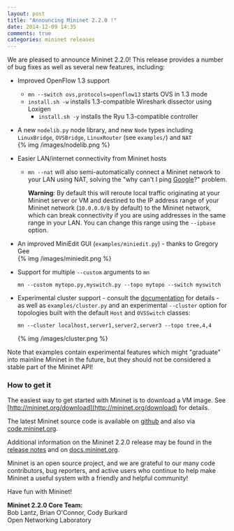 ```yaml
---
layout: post
title: "Announcing Mininet 2.2.0 !"
date: 2014-12-09 14:35
comments: true
categories: mininet releases
---
```

We are pleased to announce Mininet 2.2.0! This release  provides
a number of bug fixes as well as several new features, including:

* Improved OpenFlow 1.3 support

  - `mn --switch ovs,protocols=openflow13` starts OVS in 1.3 mode
  - `install.sh -w` installs 1.3-compatible Wireshark dissector using
    Loxigen
    - `install.sh -y` installs the Ryu 1.3-compatible controller

* A new `nodelib.py` node library, and new `Node` types including
  `LinuxBridge`, `OVSBridge`, `LinuxRouter` (see `examples/`) and `NAT`<br>
  {% img /images/nodelib.png %}

* Easier LAN/internet connectivity from Mininet hosts

  - `mn --nat` will also semi-automatically connect a Mininet network
    to your LAN using NAT, solving the "why can't I ping
    [Google](http://google.com)?" problem.

    **Warning**: By default this will reroute local
    traffic originating at your Mininet server or VM and destined to
    the IP address
    range of your Mininet network (`10.0.0.0/8` by default) to the
    Mininet network, which can break connectivity if you are using
    addresses in the same range in your LAN. You can change this range
    using the `--ipbase` option.

* An improved MiniEdit GUI (`examples/miniedit.py`) - thanks to
  Gregory Gee <br>
  {% img /images/miniedit.png %}

* Support for multiple `--custom` arguments to `mn`

  `mn --custom mytopo.py,myswitch.py --topo mytopo --switch myswitch`

* Experimental cluster support - consult the
  [documentation](http://docs.mininet.org) for details -
  as well as `examples/cluster.py` and an experimental `--cluster`
  option for topologies built with the default `Host` and `OVSSwitch`
  classes:

  `mn --cluster localhost,server1,server2,server3 --topo tree,4,4`

  {% img /images/cluster.png %}

Note that examples contain experimental features which might
"graduate" into mainline Mininet in the future, but they should
not be considered a stable part of the Mininet API!

### How to get it

The easiest way to get started with Mininet is to download a
VM image. See [http://mininet.org/download](http://mininet.org/download)
for details.

The latest Mininet source code is available on
[github]([http://github.com/mininet/mininet) and also via
[code.mininet.org](http://code.mininet.org).

Additional information on the Mininet 2.2.0 release may be found in the
[release notes](http://wiki.mininet.org/Mininet-2.2.0-Release-Notes)
and on [docs.mininet.org](http://docs.mininet.org).

Mininet is an open source project, and we are grateful to our many
code contributors, bug reporters, and active users who continue to
help make Mininet a useful system with a friendly and helpful
community!

Have fun with Mininet!

**Mininet 2.2.0 Core Team:** <br>
Bob Lantz, Brian O'Connor, Cody Burkard <br>
Open Networking Laboratory
